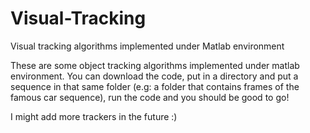 # Visual-Tracking
Visual tracking algorithms implemented under Matlab environment

These are some object tracking algorithms implemented under matlab environment. 
You can download the code, put in a directory and put a sequence in that same folder (e.g: a folder that contains frames of the famous car sequence), run the code and you should be good to go!

I might add more trackers in the future :) 
